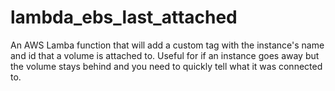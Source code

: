 # lambda_ebs_last_attached
An AWS Lamba function that will add a custom tag with the instance's name and id that a volume is attached to. Useful for if an instance goes away but the volume stays behind and you need to quickly tell what it was connected to.

